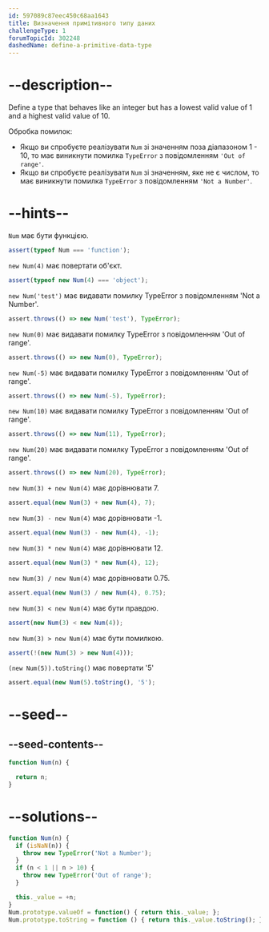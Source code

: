 ```yaml
---
id: 597089c87eec450c68aa1643
title: Визначення примітивного типу даних
challengeType: 1
forumTopicId: 302248
dashedName: define-a-primitive-data-type
---
```


# --description--

Define a type that behaves like an integer but has a lowest valid value of 1 and a highest valid value of 10.

Обробка помилок:

<ul>
  <li>Якщо ви спробуєте реалізувати <code>Num</code> зі значенням поза діапазоном 1 - 10, то має виникнути помилка <code>TypeError</code> з повідомленням <code>'Out of range'</code>.</li>
  <li>Якщо ви спробуєте реалізувати <code>Num</code> зі значенням, яке не є числом, то має виникнути помилка <code>TypeError</code> з повідомленням <code>'Not a Number'</code>.</li>
</ul>

# --hints--

`Num` має бути функцією.

```js
assert(typeof Num === 'function');
```

`new Num(4)` має повертати об'єкт.

```js
assert(typeof new Num(4) === 'object');
```

`new Num('test')` має видавати помилку TypeError з повідомленням 'Not a Number'.

```js
assert.throws(() => new Num('test'), TypeError);
```

`new Num(0)` має видавати помилку TypeError з повідомленням 'Out of range'.

```js
assert.throws(() => new Num(0), TypeError);
```

`new Num(-5)` має видавати помилку TypeError з повідомленням 'Out of range'.

```js
assert.throws(() => new Num(-5), TypeError);
```

`new Num(10)` має видавати помилку TypeError з повідомленням 'Out of range'.

```js
assert.throws(() => new Num(11), TypeError);
```

`new Num(20)` має видавати помилку TypeError з повідомленням 'Out of range'.

```js
assert.throws(() => new Num(20), TypeError);
```

`new Num(3) + new Num(4)` має дорівнювати 7.

```js
assert.equal(new Num(3) + new Num(4), 7);
```

`new Num(3) - new Num(4)` має дорівнювати -1.

```js
assert.equal(new Num(3) - new Num(4), -1);
```

`new Num(3) * new Num(4)` має дорівнювати 12.

```js
assert.equal(new Num(3) * new Num(4), 12);
```

`new Num(3) / new Num(4)` має дорівнювати 0.75.

```js
assert.equal(new Num(3) / new Num(4), 0.75);
```

`new Num(3) < new Num(4)` має бути правдою.

```js
assert(new Num(3) < new Num(4));
```

`new Num(3) > new Num(4)` має бути помилкою.

```js
assert(!(new Num(3) > new Num(4)));
```

`(new Num(5)).toString()` має повертати '5'

```js
assert.equal(new Num(5).toString(), '5');
```

# --seed--

## --seed-contents--

```js
function Num(n) {

  return n;
}
```

# --solutions--

```js
function Num(n) {
  if (isNaN(n)) {
    throw new TypeError('Not a Number');
  }
  if (n < 1 || n > 10) {
    throw new TypeError('Out of range');
  }

  this._value = +n;
}
Num.prototype.valueOf = function() { return this._value; };
Num.prototype.toString = function () { return this._value.toString(); };
```
